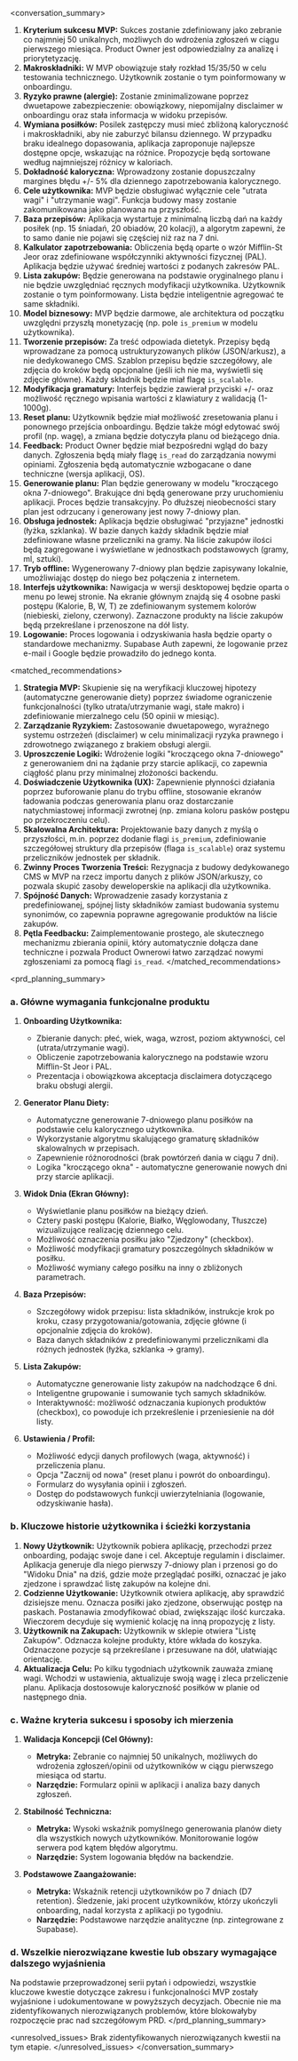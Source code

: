 <conversation_summary>
<decisions>

1.  **Kryterium sukcesu MVP:** Sukces zostanie zdefiniowany jako zebranie co najmniej 50 unikalnych, możliwych do wdrożenia zgłoszeń w ciągu pierwszego miesiąca. Product Owner jest odpowiedzialny za analizę i priorytetyzację.
2.  **Makroskładniki:** W MVP obowiązuje stały rozkład 15/35/50 w celu testowania technicznego. Użytkownik zostanie o tym poinformowany w onboardingu.
3.  **Ryzyko prawne (alergie):** Zostanie zminimalizowane poprzez dwuetapowe zabezpieczenie: obowiązkowy, niepomijalny disclaimer w onboardingu oraz stała informacja w widoku przepisów.
4.  **Wymiana posiłków:** Posilek zastępczy musi mieć zbliżoną kaloryczność i makroskładniki, aby nie zaburzyć bilansu dziennego. W przypadku braku idealnego dopasowania, aplikacja zaproponuje najlepsze dostępne opcje, wskazując na różnice. Propozycje będą sortowane według najmniejszej różnicy w kaloriach.
5.  **Dokładność kaloryczna:** Wprowadzony zostanie dopuszczalny margines błędu +/- 5% dla dziennego zapotrzebowania kalorycznego.
6.  **Cele użytkownika:** MVP będzie obsługiwać wyłącznie cele "utrata wagi" i "utrzymanie wagi". Funkcja budowy masy zostanie zakomunikowana jako planowana na przyszłość.
7.  **Baza przepisów:** Aplikacja wystartuje z minimalną liczbą dań na każdy posiłek (np. 15 śniadań, 20 obiadów, 20 kolacji), a algorytm zapewni, że to samo danie nie pojawi się częściej niż raz na 7 dni.
8.  **Kalkulator zapotrzebowania:** Obliczenia będą oparte o wzór Mifflin-St Jeor oraz zdefiniowane współczynniki aktywności fizycznej (PAL). Aplikacja będzie używać średniej wartości z podanych zakresów PAL.
9.  **Lista zakupów:** Będzie generowana na podstawie oryginalnego planu i nie będzie uwzględniać ręcznych modyfikacji użytkownika. Użytkownik zostanie o tym poinformowany. Lista będzie inteligentnie agregować te same składniki.
10. **Model biznesowy:** MVP będzie darmowe, ale architektura od początku uwzględni przyszłą monetyzację (np. pole `is_premium` w modelu użytkownika).
11. **Tworzenie przepisów:** Za treść odpowiada dietetyk. Przepisy będą wprowadzane za pomocą ustrukturyzowanych plików (JSON/arkusz), a nie dedykowanego CMS. Szablon przepisu będzie szczegółowy, ale zdjęcia do kroków będą opcjonalne (jeśli ich nie ma, wyświetli się zdjęcie główne). Każdy składnik będzie miał flagę `is_scalable`.
12. **Modyfikacja gramatury:** Interfejs będzie zawierał przyciski +/- oraz możliwość ręcznego wpisania wartości z klawiatury z walidacją (1-1000g).
13. **Reset planu:** Użytkownik będzie miał możliwość zresetowania planu i ponownego przejścia onboardingu. Będzie także mógł edytować swój profil (np. wagę), a zmiana będzie dotyczyła planu od bieżącego dnia.
14. **Feedback:** Product Owner będzie miał bezpośredni wgląd do bazy danych. Zgłoszenia będą miały flagę `is_read` do zarządzania nowymi opiniami. Zgłoszenia będą automatycznie wzbogacane o dane techniczne (wersja aplikacji, OS).
15. **Generowanie planu:** Plan będzie generowany w modelu "kroczącego okna 7-dniowego". Brakujące dni będą generowane przy uruchomieniu aplikacji. Proces będzie transakcyjny. Po dłuższej nieobecności stary plan jest odrzucany i generowany jest nowy 7-dniowy plan.
16. **Obsługa jednostek:** Aplikacja będzie obsługiwać "przyjazne" jednostki (łyżka, szklanka). W bazie danych każdy składnik będzie miał zdefiniowane własne przeliczniki na gramy. Na liście zakupów ilości będą zagregowane i wyświetlane w jednostkach podstawowych (gramy, ml, sztuki).
17. **Tryb offline:** Wygenerowany 7-dniowy plan będzie zapisywany lokalnie, umożliwiając dostęp do niego bez połączenia z internetem.
18. **Interfejs użytkownika:** Nawigacja w wersji desktopowej będzie oparta o menu po lewej stronie. Na ekranie głównym znajdą się 4 osobne paski postępu (Kalorie, B, W, T) ze zdefiniowanym systemem kolorów (niebieski, zielony, czerwony). Zaznaczone produkty na liście zakupów będą przekreślane i przenoszone na dół listy.
19. **Logowanie:** Proces logowania i odzyskiwania hasła będzie oparty o standardowe mechanizmy. Supabase Auth zapewni, że logowanie przez e-mail i Google będzie prowadziło do jednego konta.
    </decisions>

<matched_recommendations>

1.  **Strategia MVP:** Skupienie się na weryfikacji kluczowej hipotezy (automatyczne generowanie diety) poprzez świadome ograniczenie funkcjonalności (tylko utrata/utrzymanie wagi, stałe makro) i zdefiniowanie mierzalnego celu (50 opinii w miesiąc).
2.  **Zarządzanie Ryzykiem:** Zastosowanie dwuetapowego, wyraźnego systemu ostrzeżeń (disclaimer) w celu minimalizacji ryzyka prawnego i zdrowotnego związanego z brakiem obsługi alergii.
3.  **Uproszczenie Logiki:** Wdrożenie logiki "kroczącego okna 7-dniowego" z generowaniem dni na żądanie przy starcie aplikacji, co zapewnia ciągłość planu przy minimalnej złożoności backendu.
4.  **Doświadczenie Użytkownika (UX):** Zapewnienie płynności działania poprzez buforowanie planu do trybu offline, stosowanie ekranów ładowania podczas generowania planu oraz dostarczanie natychmiastowej informacji zwrotnej (np. zmiana koloru pasków postępu po przekroczeniu celu).
5.  **Skalowalna Architektura:** Projektowanie bazy danych z myślą o przyszłości, m.in. poprzez dodanie flagi `is_premium`, zdefiniowanie szczegółowej struktury dla przepisów (flaga `is_scalable`) oraz systemu przeliczników jednostek per składnik.
6.  **Zwinny Proces Tworzenia Treści:** Rezygnacja z budowy dedykowanego CMS w MVP na rzecz importu danych z plików JSON/arkuszy, co pozwala skupić zasoby deweloperskie na aplikacji dla użytkownika.
7.  **Spójność Danych:** Wprowadzenie zasady korzystania z predefiniowanej, spójnej listy składników zamiast budowania systemu synonimów, co zapewnia poprawne agregowanie produktów na liście zakupów.
8.  **Pętla Feedbacku:** Zaimplementowanie prostego, ale skutecznego mechanizmu zbierania opinii, który automatycznie dołącza dane techniczne i pozwala Product Ownerowi łatwo zarządzać nowymi zgłoszeniami za pomocą flagi `is_read`.
    </matched_recommendations>

<prd_planning_summary>

### a. Główne wymagania funkcjonalne produktu

1.  **Onboarding Użytkownika:**
    - Zbieranie danych: płeć, wiek, waga, wzrost, poziom aktywności, cel (utrata/utrzymanie wagi).
    - Obliczenie zapotrzebowania kalorycznego na podstawie wzoru Mifflin-St Jeor i PAL.
    - Prezentacja i obowiązkowa akceptacja disclaimera dotyczącego braku obsługi alergii.

2.  **Generator Planu Diety:**
    - Automatyczne generowanie 7-dniowego planu posiłków na podstawie celu kalorycznego użytkownika.
    - Wykorzystanie algorytmu skalującego gramaturę składników skalowalnych w przepisach.
    - Zapewnienie różnorodności (brak powtórzeń dania w ciągu 7 dni).
    - Logika "kroczącego okna" - automatyczne generowanie nowych dni przy starcie aplikacji.

3.  **Widok Dnia (Ekran Główny):**
    - Wyświetlanie planu posiłków na bieżący dzień.
    - Cztery paski postępu (Kalorie, Białko, Węglowodany, Tłuszcze) wizualizujące realizację dziennego celu.
    - Możliwość oznaczenia posiłku jako "Zjedzony" (checkbox).
    - Możliwość modyfikacji gramatury poszczególnych składników w posiłku.
    - Możliwość wymiany całego posiłku na inny o zbliżonych parametrach.

4.  **Baza Przepisów:**
    - Szczegółowy widok przepisu: lista składników, instrukcje krok po kroku, czasy przygotowania/gotowania, zdjęcie główne (i opcjonalnie zdjęcia do kroków).
    - Baza danych składników z predefiniowanymi przelicznikami dla różnych jednostek (łyżka, szklanka -> gramy).

5.  **Lista Zakupów:**
    - Automatyczne generowanie listy zakupów na nadchodzące 6 dni.
    - Inteligentne grupowanie i sumowanie tych samych składników.
    - Interaktywność: możliwość odznaczania kupionych produktów (checkbox), co powoduje ich przekreślenie i przeniesienie na dół listy.

6.  **Ustawienia / Profil:**
    - Możliwość edycji danych profilowych (waga, aktywność) i przeliczenia planu.
    - Opcja "Zacznij od nowa" (reset planu i powrót do onboardingu).
    - Formularz do wysyłania opinii i zgłoszeń.
    - Dostęp do podstawowych funkcji uwierzytelniania (logowanie, odzyskiwanie hasła).

### b. Kluczowe historie użytkownika i ścieżki korzystania

1.  **Nowy Użytkownik:** Użytkownik pobiera aplikację, przechodzi przez onboarding, podając swoje dane i cel. Akceptuje regulamin i disclaimer. Aplikacja generuje dla niego pierwszy 7-dniowy plan i przenosi go do "Widoku Dnia" na dziś, gdzie może przeglądać posiłki, oznaczać je jako zjedzone i sprawdzać listę zakupów na kolejne dni.
2.  **Codzienne Użytkowanie:** Użytkownik otwiera aplikację, aby sprawdzić dzisiejsze menu. Oznacza posiłki jako zjedzone, obserwując postęp na paskach. Postanawia zmodyfikować obiad, zwiększając ilość kurczaka. Wieczorem decyduje się wymienić kolację na inną propozycję z listy.
3.  **Użytkownik na Zakupach:** Użytkownik w sklepie otwiera "Listę Zakupów". Odznacza kolejne produkty, które wkłada do koszyka. Odznaczone pozycje są przekreślane i przesuwane na dół, ułatwiając orientację.
4.  **Aktualizacja Celu:** Po kilku tygodniach użytkownik zauważa zmianę wagi. Wchodzi w ustawienia, aktualizuje swoją wagę i zleca przeliczenie planu. Aplikacja dostosowuje kaloryczność posiłków w planie od następnego dnia.

### c. Ważne kryteria sukcesu i sposoby ich mierzenia

1.  **Walidacja Koncepcji (Cel Główny):**
    - **Metryka:** Zebranie co najmniej 50 unikalnych, możliwych do wdrożenia zgłoszeń/opinii od użytkowników w ciągu pierwszego miesiąca od startu.
    - **Narzędzie:** Formularz opinii w aplikacji i analiza bazy danych zgłoszeń.

2.  **Stabilność Techniczna:**
    - **Metryka:** Wysoki wskaźnik pomyślnego generowania planów diety dla wszystkich nowych użytkowników. Monitorowanie logów serwera pod kątem błędów algorytmu.
    - **Narzędzie:** System logowania błędów na backendzie.

3.  **Podstawowe Zaangażowanie:**
    - **Metryka:** Wskaźnik retencji użytkowników po 7 dniach (D7 retention). Śledzenie, jaki procent użytkowników, którzy ukończyli onboarding, nadal korzysta z aplikacji po tygodniu.
    - **Narzędzie:** Podstawowe narzędzie analityczne (np. zintegrowane z Supabase).

### d. Wszelkie nierozwiązane kwestie lub obszary wymagające dalszego wyjaśnienia

Na podstawie przeprowadzonej serii pytań i odpowiedzi, wszystkie kluczowe kwestie dotyczące zakresu i funkcjonalności MVP zostały wyjaśnione i udokumentowane w powyższych decyzjach. Obecnie nie ma zidentyfikowanych nierozwiązanych problemów, które blokowałyby rozpoczęcie prac nad szczegółowym PRD.
</prd_planning_summary>

<unresolved_issues>
Brak zidentyfikowanych nierozwiązanych kwestii na tym etapie.
</unresolved_issues>
</conversation_summary>
